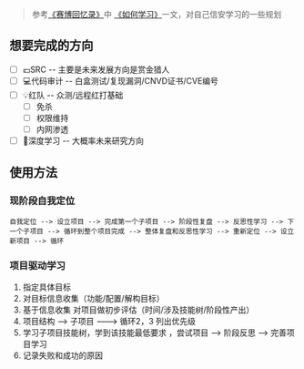 > 参考[《赛博回忆录》](https://wx.zsxq.com/dweb2/index/group/88512188158852)中 [《如何学习》](https://wx.zsxq.com/dweb2/index/topic_detail/581145515484554)一文，对自己信安学习的一些规划
## 想要完成的方向
- [ ] 💵SRC -- 主要是未来发展方向是赏金猎人
- [ ] 💻代码审计 -- 白盒测试/复现漏洞/CNVD证书/CVE编号
- [ ] 💡红队 -- 众测/远程红打基础
	- [ ] 免杀
	- [ ] 权限维持
	- [ ] 内网渗透
- [ ] 🔭深度学习 -- 大概率未来研究方向

## 使用方法
### 现阶段自我定位
```
自我定位 --> 设立项目 --> 完成第一个子项目 --> 阶段性复盘 --> 反思性学习 --> 下一个子项目 --> 循环到整个项目完成 --> 整体复盘和反思性学习 --> 重新定位 --> 设立新项目 --> 循环
```

### 项目驱动学习
1. 指定具体目标
2. 对目标信息收集（功能/配置/解构目标）
3. 基于信息收集 对项目做初步评估（时间/涉及技能树/阶段性产出）
4. 项目结构 --> 子项目 ---> 循环2，3  列出优先级
5. 学习子项目技能树，学到该技能最低要求 ，尝试项目 --> 阶段反思 --> 完善项目学习
6. 记录失败和成功的原因

### 